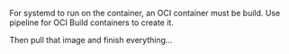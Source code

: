 For systemd to run on the container, an OCI container must be build.
Use pipeline for OCI Build containers to create it.

Then pull that image and finish everything...


